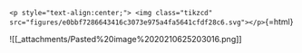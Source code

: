 













`<p style="text-align:center;"> <img class="tikzcd" src="figures/e0bbf7286643416c3073e975a4fa5641cfdf28c6.svg"></p>`{=html}

![[_attachments/Pasted%20image%2020210625203016.png]]
